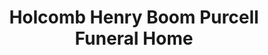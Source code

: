 ---
title: "Holcomb Henry Boom Purcell Funeral Home"
url: /saint-paul/holcomb-henry-boom-purcell-funeral-home/
shop: funeral directors
---